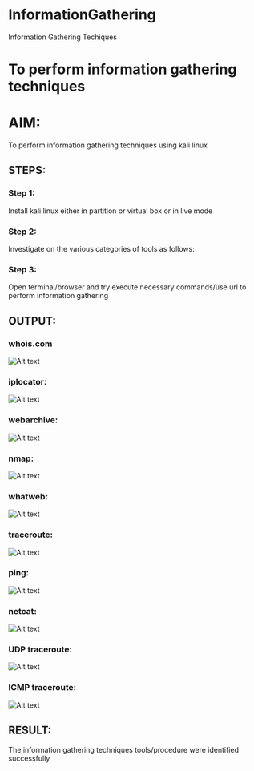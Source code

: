 # InformationGathering
Information Gathering Techiques

# To perform information gathering techniques

# AIM:

To perform information gathering techniques using kali linux 

## STEPS:

### Step 1:

Install kali linux either in partition or virtual box or in live mode

### Step 2:

Investigate on the various categories of tools as follows:

### Step 3:
Open terminal/browser and try execute necessary commands/use url to perform information gathering


## OUTPUT:

### whois.com
![Alt text](img/whois.com.png)

### iplocator:
![Alt text](img/iplocator.png)

### webarchive:
![Alt text](img/webarchive.png)

### nmap:
![Alt text](img/nmap.png)

### whatweb:
![Alt text](img/whatweb.png)

### traceroute:
![Alt text](img/traceroute.png)

### ping:
![Alt text](img/ping.png)

### netcat:
![Alt text](img/netcat.png)

### UDP traceroute:
![Alt text](<img/UDP traceroute.png>)

### ICMP traceroute:
![Alt text](<img/ICMP traceroute.png>)

## RESULT:
The information gathering techniques tools/procedure were  identified successfully
